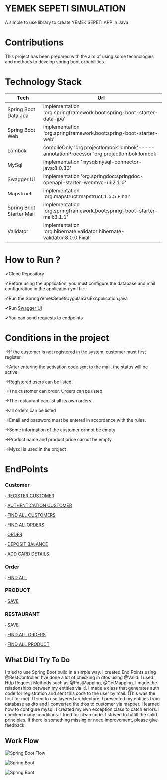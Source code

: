 
# YEMEK SEPETI SIMULATION

A simple to use library to create YEMEK SEPETI APP in Java

# Contributions
This project has been prepared with the aim of using some technologies and methods to develop spring boot capabilities.
# Technology Stack

| Tech     | Url |
| -------- | ------- |
| Spring Boot Data Jpa  | implementation 'org.springframework.boot:spring-boot-starter-data-jpa'    |
| Spring Boot Web | implementation 'org.springframework.boot:spring-boot-starter-web'     |
| Lombok    |compileOnly 'org.projectlombok:lombok'-----annotationProcessor 'org.projectlombok:lombok'    |
| MySql  | implementation 'mysql:mysql-connector-java:8.0.33'    |
| Swagger Ui | implementation 'org.springdoc:springdoc-openapi-starter-webmvc-ui:2.1.0'     |
| Mapstruct    | implementation 'org.mapstruct:mapstruct:1.5.5.Final'   |
| Spring Boot Starter Mail  | implementation 'org.springframework.boot:spring-boot-starter-mail:3.1.1'   |
| Validator | 	implementation  'org.hibernate.validator:hibernate-validator:8.0.0.Final'    |


# How to Run ?
✔Clone Repository

✔Before using the application, you must configure the database and mail configuration in the application.yml file.

✔Run the SpringYemekSepetiUygulamasiExApplication.java

✔Run [Swagger UI](http://localhost:9090/swagger-ui/index.html#/)

✔You can send requests to endpoints




# Conditions in the project

→If the customer is not registered in the system, customer must first register

→After entering the activation code sent to the mail, the status will be active.

→Registered users can be listed.

→The customer can order. Orders can be listed.

→The restaurant can list all its own orders.

→all orders can be listed

→Email and password must be entered in accordance with the rules.

→Some information of the customer cannot be empty

→Product name and product price cannot be empty

→Mysql is used in the project
# EndPoints
### Customer
∙ [REGISTER CUSTOMER](http://localhost:9090/api/v1/customer/save)

∙ [AUTHENTICATION CUSTOMER](http://localhost:9090/api/v1/customer/authentication)

∙ [FIND ALL CUSTOMERS](http://localhost:9090/api/v1/customer/findall)

∙ [FIND ALl ORDERS](http://localhost:9090/api/v1/customer/findallorders)

∙ [ORDER](http://localhost:9090/api/v1/customer/api/v1/order)

∙ [DEPOSIT BALANCE](http://localhost:9090/api/v1/customer/addbalance)

∙ [ADD CARD DETAILS](http://localhost:9090/api/v1/customer/addcarddetails)

### Order
∙ [FIND ALL](http://localhost:9090/api/v1/order/findall)

### PRODUCT
∙ [SAVE](http://localhost:9090/api/v1/product/save)

### RESTAURANT
∙ [SAVE](http://localhost:9090/api/v1/restaurant/save)

∙ [FIND ALL ORDERS](http://localhost:9090/api/v1/restaurant/findallorders)

∙ [FIND ALL PRODUCT](http://localhost:9090/api/v1/restaurant/findallproduct)



## What Did I Try To Do
I tried to use Spring Boot build in a simple way. I created End Points using @RestController. I've done a lot of checking in dtos using @Valid. I used Http Request Methods such as @PostMapping, @GetMapping. I made the relationships between my entities via id. I made a class that generates auth code for registration and sent this code to the user by mail. (This was the first for me). I tried to use layered architecture. I presented my entities from database as dto and I converted the dtos to customer via mapper. I learned how to configure mysql. I created my own exception class to catch errors. I checked many conditions. I tried for clean code. I strived to fulfill the solid principles. If there is something missing or need improvement, please give feedback.
## Work Flow

![Spring Boot Flow](https://www.linkpicture.com/q/1_161.png)

![Spring Boot](https://www.linkpicture.com/q/2_1398.png)

![Spring Boot](https://www.linkpicture.com/q/3_224.png)
